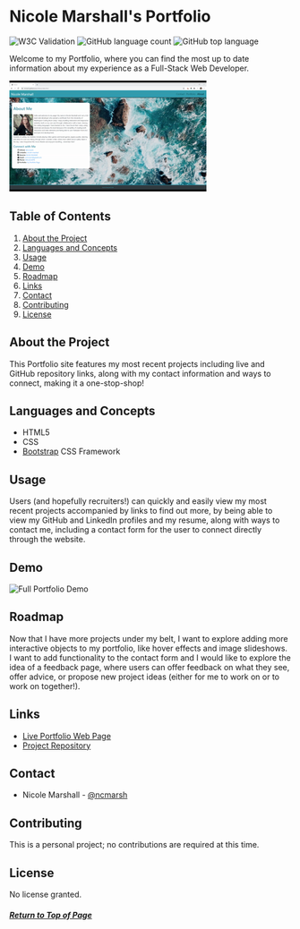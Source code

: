 # Nicole Marshall's Portfolio

![W3C Validation](https://img.shields.io/w3c-validation/html?targetUrl=https%3A%2F%2Fncmarsh.github.io%2Fportfolio%2F)
![GitHub language count](https://img.shields.io/github/languages/count/ncmarsh/portfolio)
![GitHub top language](https://img.shields.io/github/languages/top/ncmarsh/portfolio)

Welcome to my Portfolio, where you can find the most up to date information about my experience as a Full-Stack Web Developer.

![Examples](Assets/Demo/quick-portfolio-demo.gif)

## Table of Contents

1. [About the Project](#About-the-Project)
1. [Languages and Concepts](#Languages-and-Concepts)
1. [Usage](#Usage)
1. [Demo](#Demo)
1. [Roadmap](#Roadmap)
1. [Links](#Links)
1. [Contact](#Contact)
1. [Contributing](#Contributing)
1. [License](#License)

## About the Project

This Portfolio site features my most recent projects including live and GitHub repository links, along with my contact information and ways to connect, making it a one-stop-shop!

## Languages and Concepts

- HTML5
- CSS
- [Bootstrap](https://getbootstrap.com/) CSS Framework

## Usage

Users (and hopefully recruiters!) can quickly and easily view my most recent projects accompanied by links to find out more, by being able to view my GitHub and LinkedIn profiles and my resume, along with ways to contact me, including a contact form for the user to connect directly through the website.

## Demo

![Full Portfolio Demo](Assets/Demo/full-demo.gif)

## Roadmap

Now that I have more projects under my belt, I want to explore adding more interactive objects to my portfolio, like hover effects and image slideshows. I want to add functionality to the contact form and I would like to explore the idea of a feedback page, where users can offer feedback on what they see, offer advice, or propose new project ideas (either for me to work on or to work on together!).

## Links

- [Live Portfolio Web Page](https://ncmarsh.github.io/portfolio/)
- [Project Repository](https://github.com/ncmarsh/portfolio) 

## Contact

- Nicole Marshall - [@ncmarsh](https://github.com/ncmarsh)

## Contributing

This is a personal project; no contributions are required at this time.

## License

No license granted.

##### [Return to Top of Page](#Nicole-Marshall's-Portfolio)